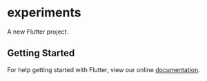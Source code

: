# experiments

A new Flutter project.

## Getting Started

For help getting started with Flutter, view our online
[documentation](https://flutter.io/).
